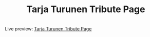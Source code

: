 <h1 align="center">Tarja Turunen Tribute Page</h1><br>
Live preview: <a href="https://ash-win-n.github.io/tarja-turunen/">Tarja Turunen Tribute Page</a></p><br>


